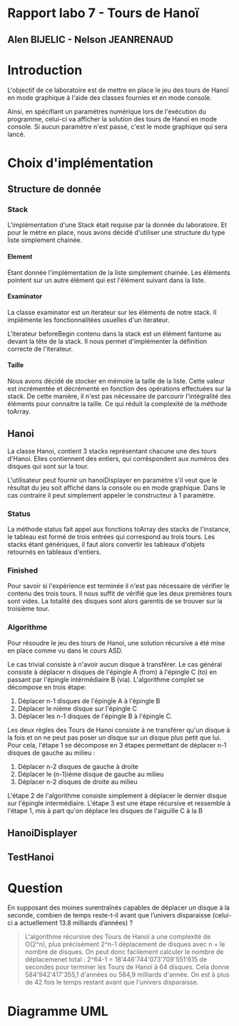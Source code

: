 # Rapport labo 7 - Tours de Hanoï
## Alen BIJELIC - Nelson JEANRENAUD

# Introduction
L'objectif de ce laboratoire est de mettre en place le jeu des tours de Hanoï en mode graphique à l'aide des classes fournies et en mode console.

Ainsi, en spécifiant un paramètres numérique lors de l'exécution du programme, celui-ci va afficher la solution des tours de Hanoï en mode console. Si aucun paramètre n'est passé, c'est le mode graphique qui sera lancé.

# Choix d'implémentation
## Structure de donnée

### Stack
L'implémentation d'une Stack était requise par la donnée du laboratoire. Et pour le mètre en place,
nous avons décidé d'utiliser une structure du type liste simplement chainée.

#### Element
Étant donnée l'implémentation de la liste simplement chainée. Les éléments pointent sur un autre élément qui est l'élément suivant dans la liste.

#### Examinator
La classe examinator est un iterateur sur les éléments de notre stack. Il implémente les fonctionnalitées usuelles d'un iterateur.

L'iterateur beforeBegin contenu dans la stack est un élément fantome au devant la tête de la stack. Il nous permet d'implémenter
la définition correcte de l'iterateur.

#### Taille
Nous avons décidé de stocker en mémoire la taille de la liste. Cette valeur est incrémentée et décrémenté en fonction des opérations
effectuées sur la stack. De cette manière, il n'est pas nécessaire de parcourir l'intégralité des éléments pour connaitre la taille.
Ce qui réduit la complexité de la méthode toArray.
## Hanoi
La classe Hanoi, contient 3 stacks représentant chacune une des tours d'Hanoi. Elles contiennent des entiers, qui corréspondent
aux numéros des disques qui sont sur la tour.

L'utilisateur peut fournir un hanoiDisplayer en paramètre s'il veut que le résultat du jeu soit affiché dans la console ou en mode graphique.
Dans le cas contraire il peut simplement appeler le constructeur à 1 paramètre.

### Status
La méthode status fait appel aux fonctions toArray des stacks de l'instance, le tableau est formé de trois entrées qui correspond
au trois tours. Les stacks étant génériques, il faut alors convertir les tableaux d'objets retournés en tableaux d'entiers.

### Finished
Pour savoir si l'expérience est terminée il n'est pas nécessaire de vérifier le contenu des trois tours.
Il nous suffit de vérifié que les deux premières tours sont vides. La totalité des disques sont alors garentis de se trouver
sur la troisième tour.
### Algorithme
Pour résoudre le jeu des tours de Hanoi, une solution récursive a été mise en place comme vu dans le cours ASD.

Le cas trivial consiste à n'avoir aucun disque à transférer.
Le cas général consiste à déplacer n disques de l'épingle A (from) à l'épingle C (to) en passant par l'épingle intérmédiaire B (via).
L'algorithme complet se décompose en trois étape:
1. Déplacer n-1 disques de l'épingle A à l'épingle B
2. Déplacer le nième disque sur l'épingle C
3. Déplacer les n-1 disques de l'épingle B à l'épingle C.

Les deux règles des Tours de Hanoi consiste à ne transférer qu'un disque à la fois et on ne peut pas poser un disque sur un disque plus petit que lui.
Pour cela, l'étape 1 se décompose en 3 étapes permettant de déplacer n-1 disques de gauche au milieu :
1. Déplacer n-2 disques de gauche à droite 
2. Déplacer le (n-1)ième disque de gauche au milieu
3. Déplacer n-2 disques de droite au milieu

L'étape 2 de l'algorithme consiste simplement à déplacer le dernier disque sur l'épingle intermédiaire.
L'étape 3 est une étape récursive et ressemble à l'étape 1, mis à part qu'on déplace les disques de l'aiguille C à la B

## HanoiDisplayer

## TestHanoi

# Question
En supposant des moines surentraînés capables de déplacer un disque à la seconde, combien de temps
reste-t-il avant que l’univers disparaisse (celui-ci a actuellement 13.8 milliards d’années) ?

>L'algorithme récursive des Tours de Hanoï a une complexité de O(2^n), plus précisément 2^n-1 déplacement de disques avec n = le nombre de disques.
On peut donc facilement calculer le nombre de déplacemenet total : 2^64-1 = 18'446'744'073'709'551'615 de secondes pour terminer les Tours de Hanoï à 64 disques. Cela donne 584'942'417'355,1 d'années ou 584,9 milliards d'année. On est à plus de 42 fois le temps restant avant que l'univers disparaisse.

# Diagramme UML